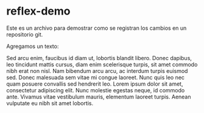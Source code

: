 # reflex-demo

Este es un archivo para demostrar como se registran los cambios en un repositorio git.

Agregamos un texto:

Sed arcu enim, faucibus id diam ut, lobortis blandit libero. Donec dapibus, leo tincidunt mattis cursus, diam enim scelerisque turpis, sit amet commodo nibh erat non nisl. Nam bibendum arcu arcu, ac interdum turpis euismod sed. Donec malesuada sem vitae mi congue laoreet. Nunc quis leo nec quam posuere convallis sed hendrerit leo. Lorem ipsum dolor sit amet, consectetur adipiscing elit. Nunc molestie egestas neque, id commodo ante. Vivamus vitae vestibulum mauris, elementum laoreet turpis. Aenean vulputate eu nibh sit amet lobortis.
